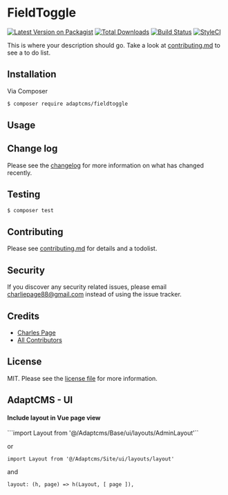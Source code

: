 # FieldToggle

[![Latest Version on Packagist][ico-version]][link-packagist]
[![Total Downloads][ico-downloads]][link-downloads]
[![Build Status][ico-travis]][link-travis]
[![StyleCI][ico-styleci]][link-styleci]

This is where your description should go. Take a look at [contributing.md](contributing.md) to see a to do list.

## Installation

Via Composer

``` bash
$ composer require adaptcms/fieldtoggle
```

## Usage

## Change log

Please see the [changelog](changelog.md) for more information on what has changed recently.

## Testing

``` bash
$ composer test
```

## Contributing

Please see [contributing.md](contributing.md) for details and a todolist.

## Security

If you discover any security related issues, please email charliepage88@gmail.com instead of using the issue tracker.

## Credits

- [Charles Page][link-author]
- [All Contributors][link-contributors]

## License

MIT. Please see the [license file](license.md) for more information.

[ico-version]: https://img.shields.io/packagist/v/adaptcms/fieldtoggle.svg?style=flat-square
[ico-downloads]: https://img.shields.io/packagist/dt/adaptcms/fieldtoggle.svg?style=flat-square
[ico-travis]: https://img.shields.io/travis/adaptcms/fieldtoggle/master.svg?style=flat-square
[ico-styleci]: https://styleci.io/repos/12345678/shield

[link-packagist]: https://packagist.org/packages/adaptcms/fieldtoggle
[link-downloads]: https://packagist.org/packages/adaptcms/fieldtoggle
[link-travis]: https://travis-ci.org/adaptcms/fieldtoggle
[link-styleci]: https://styleci.io/repos/12345678
[link-author]: https://github.com/adaptcms
[link-contributors]: ../../contributors

## AdaptCMS - UI

#### Include layout in Vue page view

```import Layout from '@/Adaptcms/Base/ui/layouts/AdminLayout'``

or

```import Layout from '@/Adaptcms/Site/ui/layouts/layout'```

and

```layout: (h, page) => h(Layout, [ page ]),```
